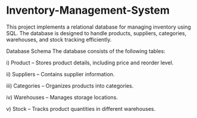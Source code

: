 # Inventory-Management-System


This project implements a relational database for managing inventory using SQL. The database is designed to handle products, suppliers, categories, warehouses, and stock tracking efficiently.

Database Schema
The database consists of the following tables:

i) Product – Stores product details, including price and reorder level.

ii) Suppliers – Contains supplier information.

iii) Categories – Organizes products into categories.

iv) Warehouses – Manages storage locations.

v) Stock – Tracks product quantities in different warehouses.
